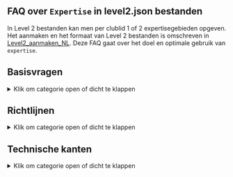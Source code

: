 ## FAQ over `Expertise` in level2.json bestanden

In Level 2 bestanden kan men per clublid 1 of 2 expertisegebieden opgeven.
Het aanmaken en het formaat van Level 2 bestanden is omschreven in
[Level2_aanmaken_NL](https://github.com/vdhamer/Photo-Club-Hub/blob/main/Photo%20Club%20Hub/Documentation/Level2_aanmaken_NL.md).
Deze FAQ gaat over het doel en optimale gebruik van `expertise`.

## Basisvragen

<details><summary>Klik om categorie open of dicht te klappen</summary></p>
<ul>

<li>

### Wat betekent `Expertise` hier?

<details><summary>Klik om antwoord open of dicht te klappen</summary></p>
Hiermee bedoelen we enkele soorten fotografie waar een fotograaf zichzelf in bekwaamd heeft.
Hiermee kan met zien dat b.v. Rob zich toespitsts op "Abstracte" fotografie. 
Het hoofddoel is om Rob en zijn werk eenvoudig te kunnen vinden door "abstract" of "abs" in te typen.
</details></p>

</li><li>

### Waar ziet een gebruiker de gemelde `expertises`?

<details><summary>Klik om antwoord open of dicht te klappen</summary></p>

1. In de HTML/web versie van de app, staan ze vermeld in een kolom "expertisegebieden" in de tabel met clubleden.
2. In de iOS versie zie je (straks) de beschikbare expertises bij iedere fotograaf op het `Namenlijst` pagina.
3. In de iOS versie staan de beschikbare expertisegebieden helemaal onderaan de `Namenlijst` pagina (zoek op "expertise" of "zzz", want het is een eind scrollen).
</p>

En op termijn komen er ook zoekfuncties bij:

1. In de HTML versie, moeten de getoonde expertises **klikbare links** worden. Dit brengt je naar een lijst met alle fotografen met die expertise.
2. In de iOS versie, kan men straks **zoeken** op expertisegebied door de eerste paar letters in te tikken in de zoekbalk.
Dus intypen van "zwart" reduceert de lijst tot fotografen die aan "zwart-wit" gekoppeld zijn.
Maar toont ook namen zoals "Kees de Zwart": deze zoekbalk zoekt zowel op naam en op expertise.
3. In de HTML versie, zou er een eigenlijk ook een **aparte pagina** moeten komen met een (klikbare) lijst met alle beschikbare expertisegebieden.
Hiermee kan je zien welke er zijn, wat hun uitleg is, en hoeveel fotografen ze vermeld hebben.  
</details></p>

</li><li>

### Wat is de bedoeling eigenlijk?

<details><summary>Klik om antwoord open of dicht te klappen</summary></p>
Stel dat er tien, honderd of zelfs duizend clubs meedoen met gemiddeld 15 leden.
Dan zijn er 150, 1500 of zelfs 15.000 fotografen bekend in de app. 
De app bevat zoekfuncties waarmee je op naam van de fotograaf kunt zoeken.
Hier vind je bekenden mee. Expertisegebieden laat je interessante fotografen op basis van hun specialismes.
</details></p>

</li><li>

### Hoeveel expertisegebieden per clublid?

<details><summary>Klik om antwoord open of dicht te klappen</summary></p>
Maximaal twee. Bij meer expertises gaat de app bewust een beetje moeilijk doen.</p>

De gedachte hierachter is dat een zoekopdracht net als bij Google Search vooral relevante resultaten oplevert. 
Mogelijk is niet allemaal de soort "architectuur" waar die je zocht. Maar we willen liefs hebben dat de portfolio's
van architectuurspecialisten vrij duidelijk dit specialism laten zien.
</details></p>

</li><li>

### Kan iemand ook nul Expertises hebben?

<details><summary>Klik om antwoord open of dicht te klappen</summary></p>
Ja. Dat kan drie goede redenen hebben:

1. Iemand heeft dus geen duidelijk specialisme ("if fotografeer wat ik zoal tegen kom").
2. Iemand wil - om wat voor reden dan ook - die informatie niet delen.
3. De informatie moet nog door de club nog verzameld en ingevoerd worden.

</details></p>

</li><li>

### Hoeveel en welke expertisegebieden zijn beschikbaar?

<details><summary>Klik om antwoord open of dicht te klappen</summary></p>
In de iOS versie van de app staat alle beschikbare expertisegebieden helemaal onderaan de `Namenlijst` pagina (zoek op "expertise" of "zzz").
Deze lijst is dynamisch (online opgehaald): het kan dat er volgende week een nieuw gebied bijgekomen is. Momenteel zijn het er ruim 20.</p>

De HTML versie krijgt wellicht een extra pagina met diezelfde lijst. 
Verder kan je de actuele lijst (in JSON formaat) [hier](https://github.com/vdhamer/Photo-Club-Hub/blob/main/JSON/root.level0.json) inzien.
</details></p>

</li></ul>

</details></p>

## Richtlijnen

<details><summary>Klik om categorie open of dicht te klappen</summary></p>
<ul>

<li>

### Mag mijn expertise veranderen op de tijd?

<details><summary>Klik om antwoord open of dicht te klappen</summary></p>
Zeker. De gekozen gebieden zijn bedoeld als huidige expertise.
"Ik deel vroeger veel aan macro" zou betekenen dat Macro van de lijst kan.

</details></p>

</li><li>

### Waarom max 2 expertisegebieden per persoon?

<details><summary>Klik om antwoord open of dicht te klappen</summary></p>
De gedachte is dat een zoekopdracht net als bij Google Search vooral relevante resultaten oplevert.
Mischien niet precies de soort "architectuur" waar je in geintereseerd bent.
Maar we willen voorkomen dat je bij een portfolio lang moet bladeren voordat je die enkele verdwaalde architectuurfoto's tegenkomt.</p>

Het is dus _niet_ de bedoeling dat de fotograaf tracht om al zijn werk in een groot aantal bakjes te vangen.
Veel "specialismes" neigt eigenlijk naar "geen expertisegebieden". En dat is ook een valide antwoord.
Sommige fotografen hebben nu eenmaal geen of nog geen herkenbaar specialisme.

</details></p>

</li><li>

### Hoeveel expertisegebieden komen er?

<details><summary>Klik om antwoord open of dicht te klappen</summary></p>
Dat moet blijken. Criteria:</p>

- Wikipedia gebieden t.a.v. fotografieonderwerp ("portret") of techniek ("zwart/wit") zijn hoe dan ook prima.
- Het moet vrij duidelijk zijn wat eronder valt.
- Liefst weinig overlap met bestaande gebieden. "Natuur" is b.v. onhandig als er ook "landschappen" en "wilde dieren" categorieën zijn.
- Er moeten meerdere beoefenaars te verwachten zijn. Maar het hoeven niet veel te zijn.
- Die beoefenaars moeten zichzelf als (amateur)fotografen zien. Bij een eventuele bespreking zou het om de fotografie en niet het gefotografeerde moeten gaan.

Naarmate er meer fotografen aan boord komen, zal de lijst geleidelijk groeien.
We willen proberen onder de 100 te blijven (ook bij veel fotografen) omdat dit anders problemen geeft met 
kiezen en gebruik van "vakjes" (architectuur vs kathedralen). 
</details></p>

</li><li>

### Fijnmazigheid?

<details><summary>Klik om antwoord open of dicht te klappen</summary></p>
Een klein expertisegebied met slechts een handjevol beoefenaars hoeft geen probleem te zijn.
Het is namelijk voor die beoefenaars en geinteresseerden juist extra waardevol. 
  
Dit is net als bij liefhebbers van bijzondere categorieen muziek of boeken.
Maar het is handig als het minimale overlap geeft met andere categorieën.
Het moet echter ook weer niet zo klein is dat er maar 1 persoon belangstelling in heeft. 

Een te grote expertisegebied ("buitenfotografie") levert minder waarde, en geeft kans op oplap met andere categorieën ("landschap", "street").
</details></p>

</li><li>

### Wie beheert de lijst met expertisegebieden?

<details><summary>Klik om antwoord open of dicht te klappen</summary></p>
Vooralsnog de maker(s) van de app. Het is echter een dienstverlening, en men moet voortdurend contact houden met gebruikers.
</details></p>

</li><li>

### Project versus specialisme?

<details><summary>Klik om antwoord open of dicht te klappen</summary></p>
Een langlopend project kan lijken op een expertise: iemand kan er bekend om zijn.
Maar er zijn verschillen: Het project is in principe van tijdelijke aard. 
En een expertise is vaak algemener en kan dus van pas komen bij meerdere projekten.
</details></p>

</li></ul>

</details></p>

## Technische kanten

<details><summary>Klik om categorie open of dicht te klappen</summary></p>
<ul>

<li>

### Meertalige weergave

<details><summary>Klik om antwoord open of dicht te klappen</summary></p>
Erkende expertisegebieden worden in de app weergegeven in het Nederlands of in het Engels.
Als een fotograaf gekoppeld is aan zwart-wit fotografie, wordt dat afhankelijk van omstandigheden als "Zwart-wit" of als "Black & White" weergegeven.
Als de app een onbekend expertisegebied tegenkomt, wordt er niet vertaald. En is er een waarschuwing te zien - mede omdat het en invoerfout kan zijn.
</details></p>

</li><li>

### Een-talige invoer

<details><summary>Klik om antwoord open of dicht te klappen</summary></p>
Bij het koppelen van expertisegebieden aan fotografen gebruik je meestal de Engelse term.
Maar die identificatie (`idString`) kan in principe afwijken van wat er in het Engels getoond wordt.
Dus strict genomen zijn er 3 benaming voor een expertisegebied:</p>

1. een identificatie zoals "Bird", gebruikt on aan te geven welk expertisegebied we bedoelen. Dit zal bijna altijd overeenkomen met (2), maar het hoeft niet:
2. een Engelse weergavetekst zoals "Birds", zoals het getoond wordt aan Engelstalige gebruikers.
3. een Nederlandse weergavetekst zoals "Vogels", zoals het getoond wordt aan Nederlandstalige gebruikers.

</details></p>

</li><li>

### Expertisegebieden en clubs?

<details><summary>Klik om antwoord open of dicht te klappen</summary></p>
Strikt genomen vindt de app dat de expertisegebieden aan een persoon hangen.
En dus niet afhankelijk zijn van de club waar de persoon lid is of was.</p>
  
Maar de expertisegebieden worden door clubs ingevoerd.
Dus een fijnproever kan zich afvragen: "als Jan lid is van Club 1 en Club 2, 
en de beide clubs iets anders invullen voor `Expertise` van Jan, wat doet de app?".

Goede vraag overigens! De lijsten van expertises van Jan vanuit beide clubs worden intern
samengevoegd. Als de lijsten identiek zijn, zie je daar niets van. Als maar een lijst gevuld is,
zie je dat. Als Club 1 meldt "Portret" + "Abstract", termijn Club 2 zegt "Abstract" + "Landschap",
dan gebruikt de app "Portret" + "Abstract" + "Landschap" aan de slag.

Als de gecombineerde lijst te lang is, en Jan nog steeds contact heeft met beide groepen,
mag Jan dat verder regelen. Bijvoorbeeld door de `expertises` bij 1 club weg te halen.
</details></p>

</li><li>

### Teveel expertisegebieden?

<details><summary>Klik om antwoord open of dicht te klappen</summary></p>
Bij 3 of meer expertisegebieden, toont de app "(Teveel Expertises)" op de plek van het 3e element.
Door het aan te raken of te klikken zie je dan een tijdelijke pop-up met de complete lijst met 3 of meer expertises.
Dit moet de club aanmoedigen om het te corrigeren.
</details></p>

</li><li>

### Fouten bij invoeren `expertises`?

<details><summary>Klik om antwoord open of dicht te klappen</summary></p>

Wat gebeurt als een Level 2 bestand een onbekende `expertise` bevat dat niet bekend is in de app?
Voorbeeld: ergens staat "Model" ipv b.v. "Portait".
De app toont dan "Model" - maar met een speciaal groen ikoon.
Het ikoon en bijbehorende 'tooltip' geven aan dat dit op dit moment geen officeele `expertise` is.
De app meldt expliciet dat daardoor geen vertalingen beschikbaar zijn: die zijn er alleen voor de reeds erkende expertisegebieden. 
Dit kan ertoe leiden dat de club de eventuele fout corrigeert of overschakelt naar een verwant erkend expertisegebied.
Maar andere uitkomst is dat "Model" op een gegeven moment gepromoveerd wordt tot een officiële `expertise`: het was zo gek nog niet.
Het groene ikoon en de waarschuwing verdwijnen dan automatisch zodra de app ziet dat "Model" inmiddels een officiële `expertise` is.
</details></p>

</li>
